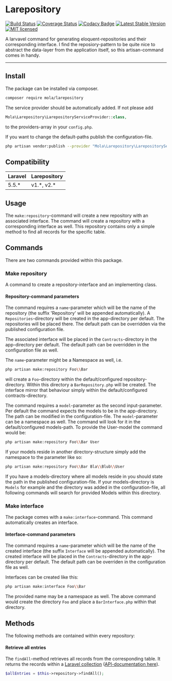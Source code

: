# Larepository



[![Build Status](https://travis-ci.org/BobMali/larepository.svg?branch=master)](https://travis-ci.org/BobMali/larepository)
[![Coverage Status](https://coveralls.io/repos/github/BobMali/larepository/badge.svg?branch=master)](https://coveralls.io/github/BobMali/larepository?branch=master)
[![Codacy Badge](https://api.codacy.com/project/badge/Grade/3ea3fba8c85848c6960afbfbc815d2a6)](https://www.codacy.com/app/BobMali/larepository?utm_source=github.com&amp;utm_medium=referral&amp;utm_content=BobMali/larepository&amp;utm_campaign=Badge_Grade)
[![Latest Stable Version](https://img.shields.io/packagist/v/mola/larepository.svg)](https://packagist.org/packages/mola/larepository)
[![MIT licensed](https://img.shields.io/crates/l/hyper.svg)](LICENSE.md)



A larvavel command for generating eloquent-repositories and their corresponding interface. I find the reposiory-pattern to be quite nice
to abstract the data-layer from the application itself,  so this artisan-command comes in handy.

---

## Install

The package can be installed via composer.
```bash
composer require mola/larepository
```

The service provider should be automatically added.
If not please add
```php 
Mola\Larepository\LarepositoryServiceProvider::class,
```
to the providers-array in your `config.php`.

If you want to change the default-paths publish the configuration-file.
``` bash
php artisan vendor:publish --provider "Mola\Larepository\LarepositoryServiceProvider"
```

## Compatibility

| Laravel  | Larepository  |
|---|---|
| 5.5.*  | v1.\*, v2.*  |


## Usage

The `make:repository`-command will create a new repository with an associated interface.
The command will create a repository with a corresponding interface as well. This repository contains only a simple method to find all records for the specific table.

## Commands

There are two commands provided within this package.

### Make repository

A command to create a repository-interface and an implementing class.

#### Repository-command parameters

The command requires a `name`-parameter which will be the name of the repository (the suffix 'Repository' will be appended automatically).
A `Repositories`-directory will be created in the app-directory per default. The repositories will be placed there.
The default path can be overridden via the published configuration file.

The associated interface will be placed in the `Contracts`-directory in the app-directory per default. The default path can be overridden in the configuration file as well.

The `name`-parameter might be a Namespace as well, i.e.
```bash
php artisan make:repository Foo\\Bar
```
will create a `Foo`-directory within the default/configured repository-directory. Within this directory a `BarRepository.php` will be created.
The interface mirror that behaviour simply within the default/configured contracts-directory.


The command requires a `model`-parameter as the second input-parameter. Per default the command expects the models to be in the app-directory.
The path can be modified in the configuration-file.
The `model`-parameter can be a namespace as well. The command will look for it in the default/configured models-path.
To provide the User-model the command would be:
```bash
php artisan make:repository Foo\\Bar User
```

If your models reside in another directory-structure simply add the namespace to the parameter like so:
```bash
php artisan make:repository Foo\\Bar Bla\\Blub\\User
```

If you have a models-directory where all models reside in you should state the path in the published configuration-file.
If your models-directory is `Models` for example and the directory was added in the configuration-file, all following commands will search for provided Models within this directory.

### Make interface

The package comes with a `make:interface`-command. This command automatically creates an interface.

#### Interface-command parameters

The command requires a `name`-parameter which will be the name of the created interface (the suffix `Interface` will be appended automatically).
The created interface will be placed in the `Contracts`-directory in the app-directory per default. The default path can be overriden in the configuration file as well.

Interfaces can be created like this:
```bash
php artisan make:interface Foo\\Bar
```

The provided name may be a namespace as well. The above command would create the directory `Foo` and place a `BarInterface.php` within that directory.

## Methods

The following methods are contained within every repository:

#### Retrieve all entries
The `findAll`-method retrieves all records from the corresponding table. It returns the records within a [Laravel collection](https://laravel.com/docs/5.5/eloquent-collections) ([API-documentation here](https://laravel.com/api/5.5/Illuminate/Database/Eloquent/Collection.html)).

```php
$allEntries = $this->repository->findAll();
```
